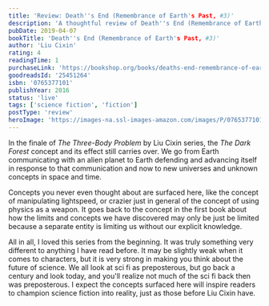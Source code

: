 ```yaml
---
title: 'Review: Death''s End (Remembrance of Earth's Past, #3)'
description: 'A thoughtful review of Death''s End (Remembrance of Earth's Past, #3) by Liu Cixin'
pubDate: 2019-04-07
bookTitle: 'Death''s End (Remembrance of Earth's Past, #3)'
author: 'Liu Cixin'
rating: 4
readingTime: 1
purchaseLink: 'https://bookshop.org/books/deaths-end-remembrance-of-earths-past-3/9780765377104'
goodreadsId: '25451264'
isbn: '0765377101'
publishYear: 2016
status: 'live'
tags: ['science fiction', 'fiction']
postType: 'review'
heroImage: 'https://images-na.ssl-images-amazon.com/images/P/0765377101.01.L.jpg'
---
```


In the finale of *The Three-Body Problem* by Liu Cixin series, the *The Dark Forest* concept and its effect still carries over. We go from Earth communicating with an alien planet to Earth defending and advancing itself in response to that communication and now to new universes and unknown concepts in space and time.

Concepts you never even thought about are surfaced here, like the concept of manipulating lightspeed, or crazier just in general of the concept of using physics as a weapon. It goes back to the concept in the first book about how the limits and concepts we have discovered may only be just be limited because a separate entity is limiting us without our explicit knowledge.

All in all,  I loved this series from the beginning. It was truly something very different to anything I have read before. It may be slightly weak when it comes to characters, but it is very strong in making you think about the future of science. We all look at sci fi as preposterous, but go back a century and look today, and you'll realize not much of the sci fi back then was preposterous. I expect the concepts surfaced here will inspire readers to champion science fiction into reality, just as those before Liu Cixin have.